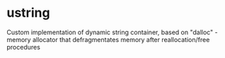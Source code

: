 # ustring
Custom implementation of dynamic string container, based on "dalloc" - memory allocator that defragmentates memory after reallocation/free procedures

